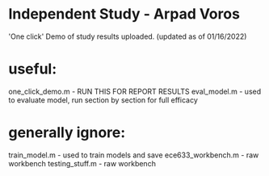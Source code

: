 # Independent Study - Arpad Voros
'One click' Demo of study results uploaded. (updated as of 01/16/2022)

# useful:
one_click_demo.m - RUN THIS FOR REPORT RESULTS
eval_model.m - used to evaluate model, run section by section for full efficacy

# generally ignore:
train_model.m - used to train models and save
ece633_workbench.m - raw workbench
testing_stuff.m - raw workbench
